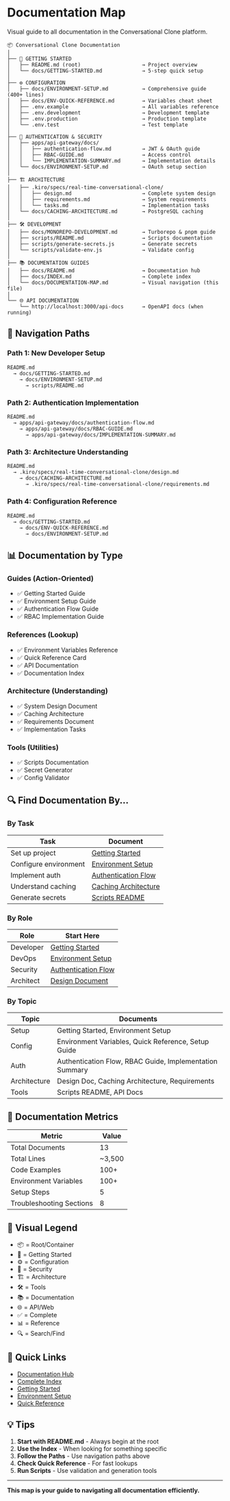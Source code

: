 # Documentation Map

Visual guide to all documentation in the Conversational Clone platform.

```
📦 Conversational Clone Documentation
│
├── 🚀 GETTING STARTED
│   ├── README.md (root)                    → Project overview
│   └── docs/GETTING-STARTED.md             → 5-step quick setup
│
├── ⚙️ CONFIGURATION
│   ├── docs/ENVIRONMENT-SETUP.md           → Comprehensive guide (400+ lines)
│   ├── docs/ENV-QUICK-REFERENCE.md         → Variables cheat sheet
│   ├── .env.example                        → All variables reference
│   ├── .env.development                    → Development template
│   ├── .env.production                     → Production template
│   └── .env.test                           → Test template
│
├── 🔐 AUTHENTICATION & SECURITY
│   ├── apps/api-gateway/docs/
│   │   ├── authentication-flow.md          → JWT & OAuth guide
│   │   ├── RBAC-GUIDE.md                   → Access control
│   │   └── IMPLEMENTATION-SUMMARY.md       → Implementation details
│   └── docs/ENVIRONMENT-SETUP.md           → OAuth setup section
│
├── 🏗️ ARCHITECTURE
│   ├── .kiro/specs/real-time-conversational-clone/
│   │   ├── design.md                       → Complete system design
│   │   ├── requirements.md                 → System requirements
│   │   └── tasks.md                        → Implementation tasks
│   └── docs/CACHING-ARCHITECTURE.md        → PostgreSQL caching
│
├── 🛠️ DEVELOPMENT
│   ├── docs/MONOREPO-DEVELOPMENT.md        → Turborepo & pnpm guide
│   ├── scripts/README.md                   → Scripts documentation
│   ├── scripts/generate-secrets.js         → Generate secrets
│   └── scripts/validate-env.js             → Validate config
│
├── 📚 DOCUMENTATION GUIDES
│   ├── docs/README.md                      → Documentation hub
│   ├── docs/INDEX.md                       → Complete index
│   └── docs/DOCUMENTATION-MAP.md           → Visual navigation (this file)
│
└── 🌐 API DOCUMENTATION
    └── http://localhost:3000/api-docs      → OpenAPI docs (when running)
```

## 🎯 Navigation Paths

### Path 1: New Developer Setup
```
README.md
  → docs/GETTING-STARTED.md
    → docs/ENVIRONMENT-SETUP.md
      → scripts/README.md
```

### Path 2: Authentication Implementation
```
README.md
  → apps/api-gateway/docs/authentication-flow.md
    → apps/api-gateway/docs/RBAC-GUIDE.md
      → apps/api-gateway/docs/IMPLEMENTATION-SUMMARY.md
```

### Path 3: Architecture Understanding
```
README.md
  → .kiro/specs/real-time-conversational-clone/design.md
    → docs/CACHING-ARCHITECTURE.md
      → .kiro/specs/real-time-conversational-clone/requirements.md
```

### Path 4: Configuration Reference
```
README.md
  → docs/GETTING-STARTED.md
    → docs/ENV-QUICK-REFERENCE.md
      → docs/ENVIRONMENT-SETUP.md
```

## 📊 Documentation by Type

### Guides (Action-Oriented)
- ✅ Getting Started Guide
- ✅ Environment Setup Guide
- ✅ Authentication Flow Guide
- ✅ RBAC Implementation Guide

### References (Lookup)
- ✅ Environment Variables Reference
- ✅ Quick Reference Card
- ✅ API Documentation
- ✅ Documentation Index

### Architecture (Understanding)
- ✅ System Design Document
- ✅ Caching Architecture
- ✅ Requirements Document
- ✅ Implementation Tasks

### Tools (Utilities)
- ✅ Scripts Documentation
- ✅ Secret Generator
- ✅ Config Validator

## 🔍 Find Documentation By...

### By Task
| Task | Document |
|------|----------|
| Set up project | [Getting Started](./GETTING-STARTED.md) |
| Configure environment | [Environment Setup](./ENVIRONMENT-SETUP.md) |
| Implement auth | [Authentication Flow](../apps/api-gateway/docs/authentication-flow.md) |
| Understand caching | [Caching Architecture](./CACHING-ARCHITECTURE.md) |
| Generate secrets | [Scripts README](../scripts/README.md) |

### By Role
| Role | Start Here |
|------|------------|
| Developer | [Getting Started](./GETTING-STARTED.md) |
| DevOps | [Environment Setup](./ENVIRONMENT-SETUP.md) |
| Security | [Authentication Flow](../apps/api-gateway/docs/authentication-flow.md) |
| Architect | [Design Document](../.kiro/specs/real-time-conversational-clone/design.md) |

### By Topic
| Topic | Documents |
|-------|-----------|
| Setup | Getting Started, Environment Setup |
| Config | Environment Variables, Quick Reference, Setup Guide |
| Auth | Authentication Flow, RBAC Guide, Implementation Summary |
| Architecture | Design Doc, Caching Architecture, Requirements |
| Tools | Scripts README, API Docs |

## 📏 Documentation Metrics

| Metric | Value |
|--------|-------|
| Total Documents | 13 |
| Total Lines | ~3,500 |
| Code Examples | 100+ |
| Environment Variables | 100+ |
| Setup Steps | 5 |
| Troubleshooting Sections | 8 |

## 🎨 Visual Legend

- 📦 = Root/Container
- 🚀 = Getting Started
- ⚙️ = Configuration
- 🔐 = Security
- 🏗️ = Architecture
- 🛠️ = Tools
- 📚 = Documentation
- 🌐 = API/Web
- ✅ = Complete
- 📊 = Reference
- 🔍 = Search/Find

## 🔗 Quick Links

- [Documentation Hub](./README.md)
- [Complete Index](./INDEX.md)
- [Getting Started](./GETTING-STARTED.md)
- [Environment Setup](./ENVIRONMENT-SETUP.md)
- [Quick Reference](./ENV-QUICK-REFERENCE.md)

## 💡 Tips

1. **Start with README.md** - Always begin at the root
2. **Use the Index** - When looking for something specific
3. **Follow the Paths** - Use navigation paths above
4. **Check Quick Reference** - For fast lookups
5. **Run Scripts** - Use validation and generation tools

---

**This map is your guide to navigating all documentation efficiently.**
